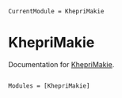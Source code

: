 ```@meta
CurrentModule = KhepriMakie
```

# KhepriMakie

Documentation for [KhepriMakie](https://github.com/aptmcl/KhepriMakie.jl).

```@index
```

```@autodocs
Modules = [KhepriMakie]
```
